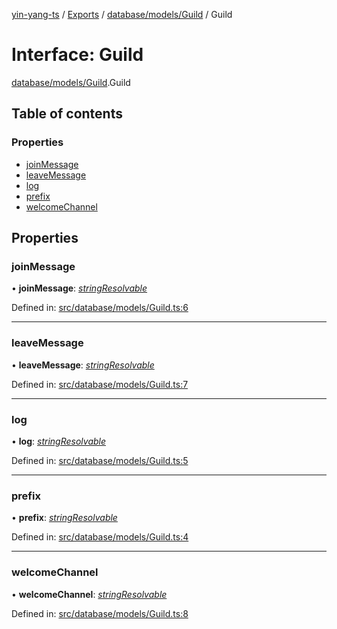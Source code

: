 [yin-yang-ts](../README.md) / [Exports](../modules.md) / [database/models/Guild](../modules/database_models_guild.md) / Guild

# Interface: Guild

[database/models/Guild](../modules/database_models_guild.md).Guild

## Table of contents

### Properties

- [joinMessage](database_models_guild.guild.md#joinmessage)
- [leaveMessage](database_models_guild.guild.md#leavemessage)
- [log](database_models_guild.guild.md#log)
- [prefix](database_models_guild.guild.md#prefix)
- [welcomeChannel](database_models_guild.guild.md#welcomechannel)

## Properties

### joinMessage

• **joinMessage**: [*stringResolvable*](../modules/util_constants.md#stringresolvable)

Defined in: [src/database/models/Guild.ts:6](https://github.com/DetroitWhiskey136/ying-yang-ts/blob/9e5d8a8/src/database/models/Guild.ts#L6)

___

### leaveMessage

• **leaveMessage**: [*stringResolvable*](../modules/util_constants.md#stringresolvable)

Defined in: [src/database/models/Guild.ts:7](https://github.com/DetroitWhiskey136/ying-yang-ts/blob/9e5d8a8/src/database/models/Guild.ts#L7)

___

### log

• **log**: [*stringResolvable*](../modules/util_constants.md#stringresolvable)

Defined in: [src/database/models/Guild.ts:5](https://github.com/DetroitWhiskey136/ying-yang-ts/blob/9e5d8a8/src/database/models/Guild.ts#L5)

___

### prefix

• **prefix**: [*stringResolvable*](../modules/util_constants.md#stringresolvable)

Defined in: [src/database/models/Guild.ts:4](https://github.com/DetroitWhiskey136/ying-yang-ts/blob/9e5d8a8/src/database/models/Guild.ts#L4)

___

### welcomeChannel

• **welcomeChannel**: [*stringResolvable*](../modules/util_constants.md#stringresolvable)

Defined in: [src/database/models/Guild.ts:8](https://github.com/DetroitWhiskey136/ying-yang-ts/blob/9e5d8a8/src/database/models/Guild.ts#L8)
